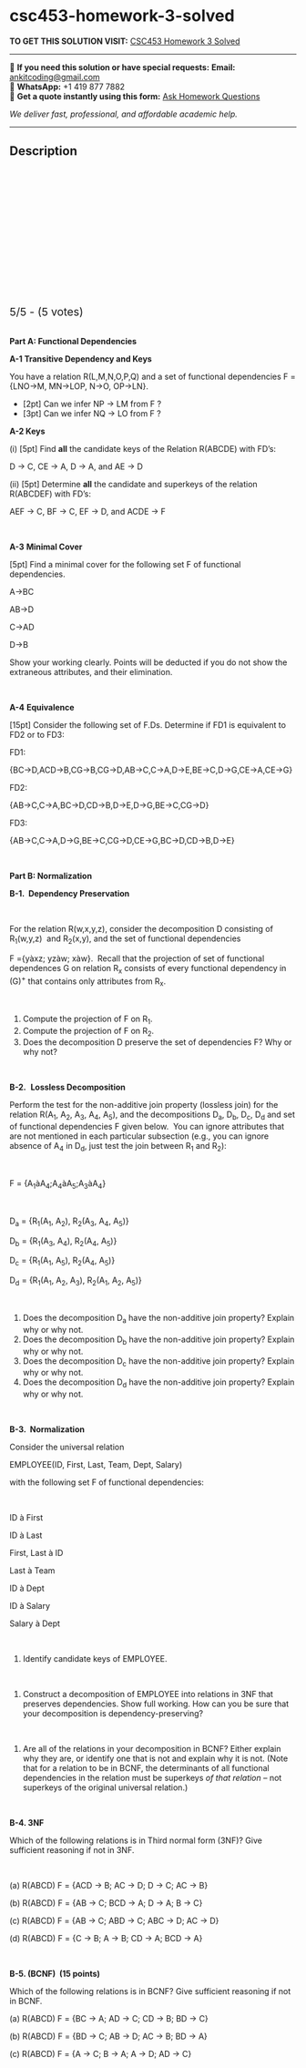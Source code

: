 # csc453-homework-3-solved
**TO GET THIS SOLUTION VISIT:** [CSC453 Homework 3 Solved](https://www.ankitcodinghub.com/product/csc453-homework-3-solved/)


---

📩 **If you need this solution or have special requests:** **Email:** ankitcoding@gmail.com  
📱 **WhatsApp:** +1 419 877 7882  
📄 **Get a quote instantly using this form:** [Ask Homework Questions](https://www.ankitcodinghub.com/services/ask-homework-questions/)

*We deliver fast, professional, and affordable academic help.*

---

<h2>Description</h2>



<div class="kk-star-ratings kksr-auto kksr-align-center kksr-valign-top" data-payload="{&quot;align&quot;:&quot;center&quot;,&quot;id&quot;:&quot;89922&quot;,&quot;slug&quot;:&quot;default&quot;,&quot;valign&quot;:&quot;top&quot;,&quot;ignore&quot;:&quot;&quot;,&quot;reference&quot;:&quot;auto&quot;,&quot;class&quot;:&quot;&quot;,&quot;count&quot;:&quot;5&quot;,&quot;legendonly&quot;:&quot;&quot;,&quot;readonly&quot;:&quot;&quot;,&quot;score&quot;:&quot;5&quot;,&quot;starsonly&quot;:&quot;&quot;,&quot;best&quot;:&quot;5&quot;,&quot;gap&quot;:&quot;4&quot;,&quot;greet&quot;:&quot;Rate this product&quot;,&quot;legend&quot;:&quot;5\/5 - (5 votes)&quot;,&quot;size&quot;:&quot;24&quot;,&quot;title&quot;:&quot;CSC453 Homework 3 Solved&quot;,&quot;width&quot;:&quot;138&quot;,&quot;_legend&quot;:&quot;{score}\/{best} - ({count} {votes})&quot;,&quot;font_factor&quot;:&quot;1.25&quot;}">

<div class="kksr-stars">

<div class="kksr-stars-inactive">
            <div class="kksr-star" data-star="1" style="padding-right: 4px">


<div class="kksr-icon" style="width: 24px; height: 24px;"></div>
        </div>
            <div class="kksr-star" data-star="2" style="padding-right: 4px">


<div class="kksr-icon" style="width: 24px; height: 24px;"></div>
        </div>
            <div class="kksr-star" data-star="3" style="padding-right: 4px">


<div class="kksr-icon" style="width: 24px; height: 24px;"></div>
        </div>
            <div class="kksr-star" data-star="4" style="padding-right: 4px">


<div class="kksr-icon" style="width: 24px; height: 24px;"></div>
        </div>
            <div class="kksr-star" data-star="5" style="padding-right: 4px">


<div class="kksr-icon" style="width: 24px; height: 24px;"></div>
        </div>
    </div>

<div class="kksr-stars-active" style="width: 138px;">
            <div class="kksr-star" style="padding-right: 4px">


<div class="kksr-icon" style="width: 24px; height: 24px;"></div>
        </div>
            <div class="kksr-star" style="padding-right: 4px">


<div class="kksr-icon" style="width: 24px; height: 24px;"></div>
        </div>
            <div class="kksr-star" style="padding-right: 4px">


<div class="kksr-icon" style="width: 24px; height: 24px;"></div>
        </div>
            <div class="kksr-star" style="padding-right: 4px">


<div class="kksr-icon" style="width: 24px; height: 24px;"></div>
        </div>
            <div class="kksr-star" style="padding-right: 4px">


<div class="kksr-icon" style="width: 24px; height: 24px;"></div>
        </div>
    </div>
</div>


<div class="kksr-legend" style="font-size: 19.2px;">
            5/5 - (5 votes)    </div>
    </div>
<strong>&nbsp;</strong>

<strong>Part A: Functional Dependencies </strong>

<strong>A-1 Transitive Dependency and Keys</strong>

You have a relation R(L,M,N,O,P,Q) and a set of functional dependencies&nbsp;F&nbsp;= {LNO→M, MN→LOP, N→O, OP→LN}.

<ul>
<li>[2pt] Can we infer NP&nbsp;→ LM from&nbsp;F ?</li>
<li>[3pt] Can we infer NQ → LO from&nbsp;F ?</li>
</ul>
<strong>A-2 Keys </strong>

(i) [5pt] Find <strong>all</strong> the candidate keys of the Relation R(ABCDE) with FD’s:

D → C, CE → A, D → A, and AE → D

(ii) [5pt] Determine <strong>all</strong> the candidate and superkeys of the relation R(ABCDEF) with FD’s:

AEF → C, BF → C, EF → D, and ACDE → F

&nbsp;

<strong>A-3</strong> <strong>Minimal Cover</strong>

[5pt] Find a minimal cover for the following set F of functional dependencies.

A→BC

AB→D

C→AD

D→B

Show your working clearly. Points will be deducted if you do not show the extraneous attributes, and their elimination.

&nbsp;

<strong>A-4</strong> <strong>Equivalence </strong>

[15pt] Consider the following set of F.Ds. Determine if FD1 is equivalent to FD2 or to FD3:

FD1:

{BC-&gt;D,ACD-&gt;B,CG-&gt;B,CG-&gt;D,AB-&gt;C,C-&gt;A,D-&gt;E,BE-&gt;C,D-&gt;G,CE-&gt;A,CE-&gt;G}

FD2:

{AB-&gt;C,C-&gt;A,BC-&gt;D,CD-&gt;B,D-&gt;E,D-&gt;G,BE-&gt;C,CG-&gt;D}

FD3:

{AB-&gt;C,C-&gt;A,D-&gt;G,BE-&gt;C,CG-&gt;D,CE-&gt;G,BC-&gt;D,CD-&gt;B,D-&gt;E}

<strong>&nbsp;</strong>

<strong>Part B: Normalization</strong>

<strong>B-1.&nbsp; Dependency Preservation&nbsp;</strong>

&nbsp;

For the relation R(w,x,y,z), consider the decomposition D consisting of R<sub>1</sub>(w,y,z)&nbsp; and R<sub>2</sub>(x,y), and the set of functional dependencies

F ={yàxz; yzàw; xàw}.&nbsp; Recall that the projection of set of functional dependences G on relation R<sub>x</sub> consists of every functional dependency in (G)<sup>+</sup> that contains only attributes from R<sub>x</sub>.

&nbsp;

<ol>
<li>Compute the projection of F on R<sub>1</sub>.</li>
<li>Compute the projection of F on R<sub>2</sub>.</li>
<li>Does the decomposition D preserve the set of dependencies F? Why or why not?</li>
</ol>
&nbsp;

<strong>B-2.</strong>&nbsp; <strong>Lossless Decomposition&nbsp;</strong>

Perform the test for the non-additive join property (lossless join) for the relation R(A<sub>1</sub>, A<sub>2</sub>, A<sub>3</sub>, A<sub>4</sub>, A<sub>5</sub>), and the decompositions D<sub>a</sub>, D<sub>b</sub>, D<sub>c</sub>, D<sub>d</sub> and set of functional dependencies F given below.&nbsp; You can ignore attributes that are not mentioned in each particular subsection (e.g., you can ignore absence of A<sub>4</sub> in D<sub>d</sub>, just test the join between R<sub>1</sub> and R<sub>2</sub>):

&nbsp;

F = {A<sub>1</sub>àA<sub>4</sub>;A<sub>4</sub>àA<sub>5</sub>;A<sub>3</sub>àA<sub>4</sub>}

&nbsp;

D<sub>a</sub> = {R<sub>1</sub>(A<sub>1</sub>, A<sub>2</sub>), R<sub>2</sub>(A<sub>3</sub>, A<sub>4</sub>, A<sub>5</sub>)}

D<sub>b</sub> = {R<sub>1</sub>(A<sub>3</sub>, A<sub>4</sub>), R<sub>2</sub>(A<sub>4</sub>, A<sub>5</sub>)}

D<sub>c</sub> = {R<sub>1</sub>(A<sub>1</sub>, A<sub>5</sub>), R<sub>2</sub>(A<sub>4</sub>, A<sub>5</sub>)}

D<sub>d</sub> = {R<sub>1</sub>(A<sub>1</sub>, A<sub>2</sub>, A<sub>3</sub>), R<sub>2</sub>(A<sub>1</sub>, A<sub>2</sub>, A<sub>5</sub>)}

&nbsp;

<ol>
<li>Does the decomposition D<sub>a</sub> have the non-additive join property? Explain why or why not.</li>
<li>Does the decomposition D<sub>b</sub> have the non-additive join property? Explain why or why not.</li>
<li>Does the decomposition D<sub>c</sub> have the non-additive join property? Explain why or why not.</li>
<li>Does the decomposition D<sub>d</sub> have the non-additive join property? Explain why or why not.</li>
</ol>
<strong>&nbsp;</strong>

<strong>B-3.&nbsp; Normalization</strong>

Consider the universal relation

EMPLOYEE(ID, First, Last, Team, Dept, Salary)

with the following set F of functional dependencies:

&nbsp;

ID à First

ID à Last

First, Last à ID

Last à Team

ID à Dept

ID à Salary

Salary à Dept

<strong>&nbsp;</strong>

<ol>
<li>Identify candidate keys of EMPLOYEE.</li>
</ol>
<strong>&nbsp;</strong>

<ol>
<li>Construct a decomposition of EMPLOYEE into relations in 3NF that preserves dependencies. Show full working. How can you be sure that your decomposition is dependency-preserving?</li>
</ol>
<strong>&nbsp;</strong>

<ol>
<li>Are all of the relations in your decomposition in BCNF? Either explain why they are, or identify one that is not and explain why it is not. (Note that for a relation to be in BCNF, the determinants of all functional dependencies in the relation must be superkeys <em>of that relation</em> – not superkeys of the original universal relation.)</li>
</ol>
&nbsp;

<strong>B-4. 3NF&nbsp;</strong>

Which of the following relations is in Third normal form (3NF)? Give sufficient reasoning if not in 3NF.

&nbsp;

(a) R(ABCD) F = {ACD → B; AC → D; D → C; AC → B}

(b) R(ABCD) F = {AB → C; BCD → A; D → A; B → C}

(c) R(ABCD) F = {AB → C; ABD → C; ABC → D; AC → D}

(d) R(ABCD) F = {C → B; A → B; CD → A; BCD → A}

&nbsp;

<strong>B-5. (BCNF)&nbsp; (15 points)</strong>

Which of the following relations is in BCNF? Give sufficient reasoning if not in BCNF.

(a) R(ABCD) F = {BC → A; AD → C; CD → B; BD → C}

(b) R(ABCD) F = {BD → C; AB → D; AC → B; BD → A}

(c) R(ABCD) F = {A → C; B → A; A → D; AD → C}

&nbsp;

<img data-recalc-dims="1" decoding="async" data-src="https://i0.wp.com/www.ankitcodinghub.com/wp-content/uploads/2022/06/816.png?w=980&amp;ssl=1" src="data:image/gif;base64,R0lGODlhAQABAAAAACH5BAEKAAEALAAAAAABAAEAAAICTAEAOw==" class="lazyload">
